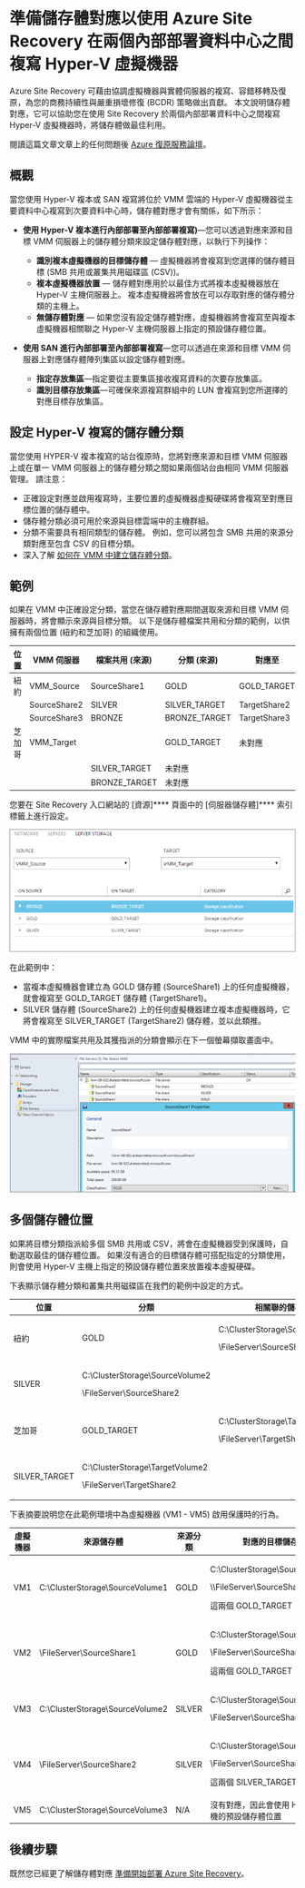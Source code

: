 <properties
    pageTitle="Azure Site Recovery 中用於在內部部署資料中心之間複寫 Hyper-V 虛擬機器的對應儲存體 | Microsoft Azure"
    description="準備儲存體對應以使用 Azure Site Recovery 在兩個內部部署資料中心之間複寫 Hyper-V 虛擬機器。"
    services="site-recovery"
    documentationCenter=""
    authors="rayne-wiselman"
    manager="jwhit"
    editor=""/>

<tags
    ms.service="site-recovery"
    ms.devlang="na"
    ms.topic="get-started-article"
    ms.tgt_pltfrm="na"
    ms.workload="storage-backup-recovery"
    ms.date="12/14/2015"
    ms.author="raynew"/>



# 準備儲存體對應以使用 Azure Site Recovery 在兩個內部部署資料中心之間複寫 Hyper-V 虛擬機器

Azure Site Recovery 可藉由協調虛擬機器與實體伺服器的複寫、容錯移轉及復原，為您的商務持續性與嚴重損壞修復 (BCDR) 策略做出貢獻。 本文說明儲存體對應，它可以協助您在使用 Site Recovery 於兩個內部部署資料中心之間複寫 Hyper-V 虛擬機器時，將儲存體做最佳利用。

閱讀這篇文章文章上的任何問題後 [Azure 復原服務論壇](https://social.msdn.microsoft.com/forums/azure/home?forum=hypervrecovmgr)。

## 概觀

當您使用 Hyper-V 複本或 SAN 複寫將位於 VMM 雲端的 Hyper-V 虛擬機器從主要資料中心複寫到次要資料中心時，儲存體對應才會有關係，如下所示：


- **使用 Hyper-V 複本進行內部部署至內部部署複寫)**—您可以透過對應來源和目標 VMM 伺服器上的儲存體分類來設定儲存體對應，以執行下列操作：

    - **識別複本虛擬機器的目標儲存體** — 虛擬機器將會複寫到您選擇的儲存體目標 (SMB 共用或叢集共用磁碟區 (CSV))。
    - **複本虛擬機器放置** — 儲存體對應用於以最佳方式將複本虛擬機器放在 Hyper-V 主機伺服器上。 複本虛擬機器將會放在可以存取對應的儲存體分類的主機上。
    - **無儲存體對應** — 如果您沒有設定儲存體對應，虛擬機器將會複寫至與複本虛擬機器相關聯之 Hyper-V 主機伺服器上指定的預設儲存體位置。

- **使用 SAN 進行內部部署至內部部署複寫**—您可以透過在來源和目標 VMM 伺服器上對應儲存體陣列集區以設定儲存體對應。
    - **指定存放集區**—指定要從主要集區接收複寫資料的次要存放集區。
    - **識別目標存放集區**—可確保來源複寫群組中的 LUN 會複寫到您所選擇的對應目標存放集區。

## 設定 Hyper-V 複寫的儲存體分類

當您使用 HYPER-V 複本複寫的站台復原時，您將對應來源和目標 VMM 伺服器上或在單一 VMM 伺服器上的儲存體分類之間如果兩個站台由相同 VMM 伺服器管理。 請注意：

- 正確設定對應並啟用複寫時，主要位置的虛擬機器虛擬硬碟將會複寫至對應目標位置的儲存體中。
- 儲存體分類必須可用於來源與目標雲端中的主機群組。
- 分類不需要具有相同類型的儲存體。 例如，您可以將包含 SMB 共用的來源分類對應至包含 CSV 的目標分類。
- 深入了解 [如何在 VMM 中建立儲存體分類](https://technet.microsoft.com/library/gg610685.aspx)。

## 範例

如果在 VMM 中正確設定分類，當您在儲存體對應期間選取來源和目標 VMM 伺服器時，將會顯示來源與目標分類。 以下是儲存體檔案共用和分類的範例，以供擁有兩個位置 (紐約和芝加哥) 的組織使用。

 **位置**| **VMM 伺服器**| **檔案共用 (來源)**| **分類 (來源)**| **對應至**| **檔案共用 (目標)**
---|---|--- |---|---|---
 紐約| VMM_Source| SourceShare1| GOLD| GOLD_TARGET| TargetShare1
| | SourceShare2| SILVER| SILVER_TARGET| TargetShare2
| | SourceShare3| BRONZE| BRONZE_TARGET| TargetShare3
 芝加哥| VMM_Target| | GOLD_TARGET| 未對應|
| | | SILVER_TARGET| 未對應|
| | | BRONZE_TARGET| 未對應

您要在 Site Recovery 入口網站的 [資源]**** 頁面中的 [伺服器儲存體]**** 索引標籤上進行設定。

![設定儲存體對應](./media/site-recovery-storage-mapping/storage-mapping1.png)

在此範例中：
- 當複本虛擬機器會建立為 GOLD 儲存體 (SourceShare1) 上的任何虛擬機器，就會複寫至 GOLD_TARGET 儲存體 (TargetShare1)。
- SILVER 儲存體 (SourceShare2) 上的任何虛擬機器建立複本虛擬機器時，它將會複寫至 SILVER_TARGET (TargetShare2) 儲存體，並以此類推。

VMM 中的實際檔案共用及其獲指派的分類會顯示在下一個螢幕擷取畫面中。

![VMM 中的儲存體分類](./media/site-recovery-storage-mapping/storage-mapping2.png)

## 多個儲存體位置

如果將目標分類指派給多個 SMB 共用或 CSV，將會在虛擬機器受到保護時，自動選取最佳的儲存體位置。 如果沒有適合的目標儲存體可搭配指定的分類使用，則會使用 Hyper-V 主機上指定的預設儲存體位置來放置複本虛擬硬碟。

下表顯示儲存體分類和叢集共用磁碟區在我們的範例中設定的方式。

 **位置**| **分類**| **相關聯的儲存體**
---|---|---
 紐約| GOLD| <p>C:\ClusterStorage\SourceVolume1</p><p>\\FileServer\SourceShare1</p>
| SILVER| <p>C:\ClusterStorage\SourceVolume2</p><p>\\FileServer\SourceShare2</p>
 芝加哥| GOLD_TARGET| <p>C:\ClusterStorage\TargetVolume1</p><p>\\FileServer\TargetShare1</p>
| SILVER_TARGET| <p>C:\ClusterStorage\TargetVolume2</p><p>\\FileServer\TargetShare2</p>

下表摘要說明您在此範例環境中為虛擬機器 (VM1 - VM5) 啟用保護時的行為。

 **虛擬機器**| **來源儲存體**| **來源分類**| **對應的目標儲存體**
---|---|---|---
 VM1| C:\ClusterStorage\SourceVolume1| GOLD| <p>C:\ClusterStorage\SourceVolume1</p><p>\\\FileServer\SourceShare1</p><p>這兩個 GOLD_TARGET</p>
 VM2| \\FileServer\SourceShare1| GOLD| <p>C:\ClusterStorage\SourceVolume1</p><p>\\FileServer\SourceShare1</p> <p>這兩個 GOLD_TARGET</p>
 VM3| C:\ClusterStorage\SourceVolume2| SILVER| <p>C:\ClusterStorage\SourceVolume2</p><p>\FileServer\SourceShare2</p>
 VM4| \FileServer\SourceShare2| SILVER| <p>C:\ClusterStorage\SourceVolume2</p><p>\\FileServer\SourceShare2</p><p>這兩個 SILVER_TARGET</p>
 VM5| C:\ClusterStorage\SourceVolume3| N/A| 沒有對應，因此會使用 Hyper-V 主機的預設儲存體位置

## 後續步驟

既然您已經更了解儲存體對應 [準備開始部署 Azure Site Recovery](site-recovery-best-practices.md)。





